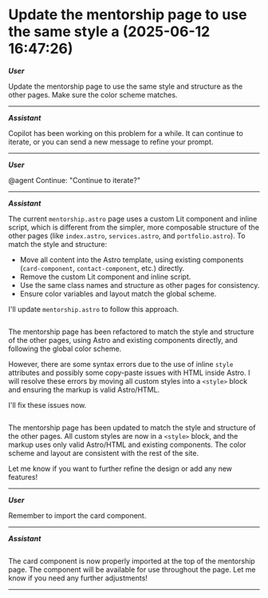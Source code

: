 <!-- Generated by SpecStory -->

# Update the mentorship page to use the same style a (2025-06-12 16:47:26)

_**User**_

Update the mentorship page to use the same style and structure as the other pages. Make sure the color scheme matches.

---

_**Assistant**_

Copilot has been working on this problem for a while. It can continue to iterate, or you can send a new message to refine your prompt.

---

_**User**_

@agent Continue: "Continue to iterate?"

---

_**Assistant**_

The current `mentorship.astro` page uses a custom Lit component and inline script, which is different from the simpler, more composable structure of the other pages (like `index.astro`, `services.astro`, and `portfolio.astro`). To match the style and structure:

- Move all content into the Astro template, using existing components (`card-component`, `contact-component`, etc.) directly.
- Remove the custom Lit component and inline script.
- Use the same class names and structure as other pages for consistency.
- Ensure color variables and layout match the global scheme.

I'll update `mentorship.astro` to follow this approach. 
````

````
The mentorship page has been refactored to match the style and structure of the other pages, using Astro and existing components directly, and following the global color scheme.

However, there are some syntax errors due to the use of inline `style` attributes and possibly some copy-paste issues with HTML inside Astro. I will resolve these errors by moving all custom styles into a `<style>` block and ensuring the markup is valid Astro/HTML.

I'll fix these issues now. 
````

````
The mentorship page has been updated to match the style and structure of the other pages. All custom styles are now in a `<style>` block, and the markup uses only valid Astro/HTML and existing components. The color scheme and layout are consistent with the rest of the site.

Let me know if you want to further refine the design or add any new features!

---

_**User**_

Remember to import the card component.

---

_**Assistant**_


````

````
The card component is now properly imported at the top of the mentorship page. The component will be available for use throughout the page. Let me know if you need any further adjustments!

---

